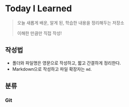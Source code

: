 # Today I Learned 

> 오늘 새롭게 배운, 알게 된, 학습한 내용을 정리해두는 저장소  
>
> 이해한 만큼만 직접 작성!  



## 작성법	

* 폴더와 파일명은 영문으로 작성하고, 짧고 간결하게 정리한다.
* Markdown으로 작성하고 파일 확장자는 `md`.

## 분류

### Git

